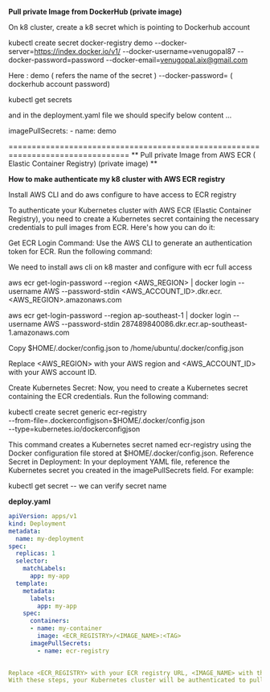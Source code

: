**Pull private Image from DockerHub (private image)**

On k8 cluster, create a k8 secret which is pointing to Dockerhub account

kubectl create secret docker-registry demo --docker-server=https://index.docker.io/v1/ --docker-username=venugopal87 --docker-password=password --docker-email=venugopal.aix@gmail.com

Here : demo ( refers the name of the secret ) 
--docker-password= ( dockerhub account password)

kubectl get secrets

and in the deployment.yaml file we should specify below content ...

   imagePullSecrets:
        - name: demo


================================================================================
** Pull private Image from AWS ECR ( Elastic Container Registry) (private image) **

**How to make authenticate my k8 cluster with AWS ECR registry**

Install AWS CLI and do aws configure to have access to ECR registry

To authenticate your Kubernetes cluster with AWS ECR (Elastic Container Registry), you need to create a Kubernetes secret containing the necessary credentials to pull images from ECR. Here's how you can do it:

Get ECR Login Command: Use the AWS CLI to generate an authentication token for ECR. Run the following command:

We need to install aws cli on k8 master and configure with ecr full access

aws ecr get-login-password --region <AWS_REGION> | docker login --username AWS --password-stdin <AWS_ACCOUNT_ID>.dkr.ecr.<AWS_REGION>.amazonaws.com

aws ecr get-login-password --region ap-southeast-1 | docker login --username AWS --password-stdin 287489840086.dkr.ecr.ap-southeast-1.amazonaws.com

Copy $HOME/.docker/config.json to /home/ubuntu/.docker/config.json 


Replace <AWS_REGION> with your AWS region and <AWS_ACCOUNT_ID> with your AWS account ID.


Create Kubernetes Secret: Now, you need to create a Kubernetes secret containing the ECR credentials. Run the following command:

kubectl create secret generic ecr-registry \
    --from-file=.dockerconfigjson=$HOME/.docker/config.json \
    --type=kubernetes.io/dockerconfigjson


This command creates a Kubernetes secret named ecr-registry using the Docker configuration file stored at $HOME/.docker/config.json.
Reference Secret in Deployment: In your deployment YAML file, reference the Kubernetes secret you created in the imagePullSecrets field. For example:


kubectl get secret -- we can verify secret name 

**deploy.yaml**

```yaml
apiVersion: apps/v1
kind: Deployment
metadata:
  name: my-deployment
spec:
  replicas: 1
  selector:
    matchLabels:
      app: my-app
  template:
    metadata:
      labels:
        app: my-app
    spec:
      containers:
      - name: my-container
        image: <ECR_REGISTRY>/<IMAGE_NAME>:<TAG>
      imagePullSecrets:
        - name: ecr-registry

        
Replace <ECR_REGISTRY> with your ECR registry URL, <IMAGE_NAME> with the name of your Docker image, and <TAG> with the desired tag.
With these steps, your Kubernetes cluster will be authenticated to pull images from AWS ECR using the provided credentials. Make sure to keep your credentials secure and rotate them regularly for security best practices.

